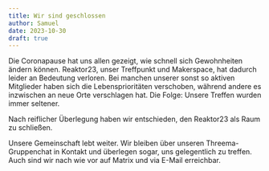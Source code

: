 ```yaml
---
title: Wir sind geschlossen
author: Samuel
date: 2023-10-30
draft: true
---
```


Die Coronapause hat uns allen gezeigt, wie schnell sich Gewohnheiten ändern
können. Reaktor23, unser Treffpunkt und Makerspace, hat dadurch leider an
Bedeutung verloren. Bei manchen unserer sonst so aktiven Mitglieder haben sich
die Lebensprioritäten verschoben, während andere es inzwischen an neue Orte
verschlagen hat. Die Folge: Unsere Treffen wurden immer seltener.

Nach reiflicher Überlegung haben wir entschieden, den Reaktor23 als Raum zu
schließen.

Unsere Gemeinschaft lebt weiter. Wir bleiben über unseren Threema-Gruppenchat
in Kontakt und überlegen sogar, uns gelegentlich zu treffen. Auch sind wir nach wie
vor auf Matrix und via E-Mail erreichbar.
